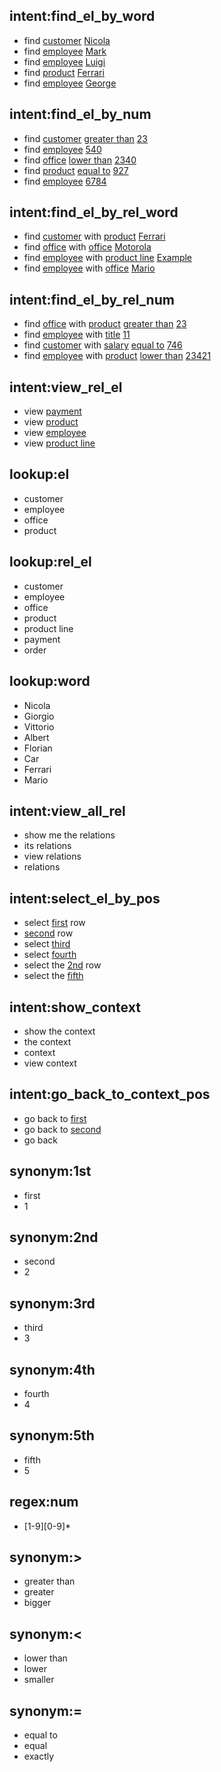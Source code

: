 ## intent:find_el_by_word
- find [customer](el) [Nicola](word)
- find [employee](el) [Mark](word)
- find [employee](el) [Luigi](word)
- find [product](el) [Ferrari](word)
- find [employee](el) [George](word)

## intent:find_el_by_num
- find [customer](el) [greater than](op) [23](num)
- find [employee](el) [540](num)
- find [office](el) [lower than](op) [2340](num)
- find [product](el) [equal to](op) [927](num)
- find [employee](el) [6784](num)

## intent:find_el_by_rel_word
- find [customer](el) with [product](rel_el) [Ferrari](word)
- find [office](el) with [office](rel_el) [Motorola](word)
- find [employee](el) with [product line](rel_el) [Example](word)
- find [employee](el) with [office](rel_el) [Mario](word)

## intent:find_el_by_rel_num
- find [office](el) with [product](rel_el) [greater than](op) [23](num)
- find [employee](el) with [title](rel_el) [11](num)
- find [customer](el) with [salary](rel_el) [equal to](op) [746](num)
- find [employee](el) with [product](rel_el) [lower than](op) [23421](num)

## intent:view_rel_el
- view [payment](rel_el)
- view [product](rel_el)
- view [employee](rel_el)
- view [product line](rel_el)

## lookup:el
- customer
- employee
- office
- product

## lookup:rel_el
- customer
- employee
- office
- product
- product line
- payment
- order

## lookup:word
- Nicola
- Giorgio
- Vittorio
- Albert
- Florian
- Car
- Ferrari
- Mario

## intent:view_all_rel
- show me the relations
- its relations
- view relations
- relations
## intent:select_el_by_pos
- select [first](pos) row
- [second](pos) row
- select [third](pos)
- select [fourth](pos)
- select the [2nd](pos) row
- select the [fifth](pos)
## intent:show_context
- show the context
- the context
- context
- view context
## intent:go_back_to_context_pos
- go back to [first](pos)
- go back to [second](pos)
- go back
## synonym:1st
- first
- 1
## synonym:2nd
- second
- 2
## synonym:3rd
- third
- 3
## synonym:4th
- fourth
- 4
## synonym:5th
- fifth
- 5
## regex:num
- [1-9][0-9]*
## synonym:>
- greater than
- greater
- bigger
## synonym:<
- lower than
- lower
- smaller
## synonym:=
- equal to
- equal
- exactly